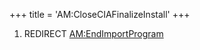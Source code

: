 +++
title = 'AM:CloseCIAFinalizeInstall'
+++

1.  REDIRECT [AM:EndImportProgram](AM:EndImportProgram "wikilink")
